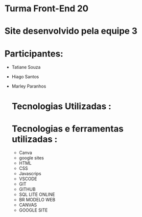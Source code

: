 
# Turma Front-End 20

# Site desenvolvido pela equipe 3

# Participantes:

- Tatiane Souza
- Hiago Santos
- Marley Paranhos

  # Tecnologias Utilizadas :


  # Tecnologias e ferramentas utilizadas :

  - Canva
  - google sites
  - HTML
  - CSS
  - Javascrips
  - VSCODE
  - GIT
  - GITHUB
  - SQL LITE ONLINE
  - BR MODELO WEB
  - CANVAS
  - GOOGLE SITE
